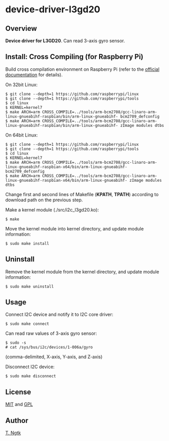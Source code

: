 # device-driver-l3gd20

## Overview
**Device driver for L3GD20**.
Can read 3-axis gyro sensor.

## Install: Cross Compiling (for Raspberry Pi)
Build cross compilation environment on Raspberry Pi
(refer to the [official documentation](https://www.raspberrypi.org/documentation/linux/kernel/building.md "link to KERNEL BUILDING") for details).

On 32bit Linux:
```shell
$ git clone --depth=1 https://github.com/raspberrypi/linux
$ git clone --depth=1 https://github.com/raspberrypi/tools
$ cd linux
$ KERNEL=kernel7
$ make ARCH=arm CROSS_COMPILE=../tools/arm-bcm2708/gcc-linaro-arm-linux-gnueabihf-raspbian/bin/arm-linux-gnueabihf- bcm2709_defconfig
$ make ARCH=arm CROSS_COMPILE=../tools/arm-bcm2708/gcc-linaro-arm-linux-gnueabihf-raspbian/bin/arm-linux-gnueabihf- zImage modules dtbs
```

On 64bit Linux:
```shell
$ git clone --depth=1 https://github.com/raspberrypi/linux
$ git clone --depth=1 https://github.com/raspberrypi/tools
$ cd linux
$ KERNEL=kernel7
$ make ARCH=arm CROSS_COMPILE=../tools/arm-bcm2708/gcc-linaro-arm-linux-gnueabihf-raspbian-x64/bin/arm-linux-gnueabihf- bcm2709_defconfig
$ make ARCH=arm CROSS_COMPILE=../tools/arm-bcm2708/gcc-linaro-arm-linux-gnueabihf-raspbian-x64/bin/arm-linux-gnueabihf- zImage modules dtbs
```

Change first and second lines of Makefile (**KPATH**, **TPATH**) according to download path on the previous step.

Make a kernel module (./src/i2c_l3gd20.ko):
```shell
$ make
```

Move the kernel module into kernel directory, and update module information:
```shell
$ sudo make install
```

## Uninstall
Remove the kernel module from the kernel directory, and update module information:
```shell
$ sudo make uninstall
```

## Usage
Connect I2C device and notify it to I2C core driver:
```shell
$ sudo make connect
```

Can read raw values of 3-axis gyro sensor:
```shell
$ sudo -s
# cat /sys/bus/i2c/devices/1-006a/gyro
```
(comma-delimited, X-axis, Y-axis, and Z-axis)

Disconnect I2C device:
```shell
$ sudo make disconnect
```

## License
[MIT](https://github.com/ngtkt0909/device-driver-l3gd20/blob/master/LICENSE-MIT) and
[GPL](https://github.com/ngtkt0909/device-driver-l3gd20/blob/master/LICENSE-GPL)

## Author
[T. Ngtk](https://github.com/ngtkt0909)
